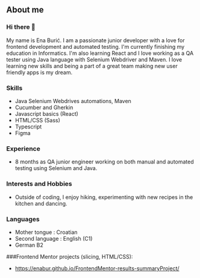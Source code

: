 ## About me

### Hi there 👋

My name is Ena Burić. I am a passionate junior developer with a love for frontend development and automated testing.
I'm currently finishing my education in Informatics. 
I'm also learning React and I love working as a QA tester using Java language with Selenium Webdriver and Maven. I love learning new skills and being a part of a great team making new user friendly apps is my dream.

### Skills

  - Java Selenium Webdrives automations, Maven
  - Cucumber and Gherkin
  - Javascript basics (React)
  - HTML/CSS (Sass)
  - Typescript
  - Figma

### Experience
  - 8 months as QA junior engineer working on both manual and automated testing using Selenium and Java.

### Interests and Hobbies
  - Outside of coding, I enjoy hiking, experimenting with new recipes in the kitchen and dancing.

### Languages
  - Mother tongue : Croatian
  - Second language : English (C1)
  - German B2

###Frontend Mentor projects (slicing, HTML/CSS):
  - https://enabur.github.io/FrontendMentor-results-summaryProject/

    
<!--
**EnaBur/EnaBur** is a ✨ _special_ ✨ repository because its `README.md` (this file) appears on your GitHub profile.

Here are some ideas to get you started:

- 🔭 I’m currently working on ...
- 🌱 I’m currently learning ...
- 👯 I’m looking to collaborate on ...
- 🤔 I’m looking for help with ...
- 💬 Ask me about ...
- 📫 How to reach me: ...
- 😄 Pronouns: ...
- ⚡ Fun fact: ...
-->
